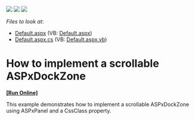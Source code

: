 <!-- default badges list -->
![](https://img.shields.io/endpoint?url=https://codecentral.devexpress.com/api/v1/VersionRange/128564485/17.1.6%2B)
[![](https://img.shields.io/badge/Open_in_DevExpress_Support_Center-FF7200?style=flat-square&logo=DevExpress&logoColor=white)](https://supportcenter.devexpress.com/ticket/details/T553513)
[![](https://img.shields.io/badge/📖_How_to_use_DevExpress_Examples-e9f6fc?style=flat-square)](https://docs.devexpress.com/GeneralInformation/403183)
<!-- default badges end -->
<!-- default file list -->
*Files to look at*:

* [Default.aspx](./CS/Default.aspx) (VB: [Default.aspx](./VB/Default.aspx))
* [Default.aspx.cs](./CS/Default.aspx.cs) (VB: [Default.aspx.vb](./VB/Default.aspx.vb))
<!-- default file list end -->
# How to implement a scrollable ASPxDockZone
<!-- run online -->
**[[Run Online]](https://codecentral.devexpress.com/t553513/)**
<!-- run online end -->


This example demonstrates how to implement a scrollable ASPxDockZone using ASPxPanel and a CssClass property.

<br/>


